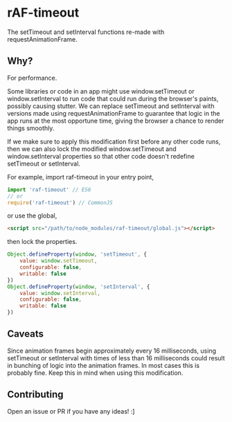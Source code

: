 rAF-timeout
===========

The setTimeout and setInterval functions re-made with requestAnimationFrame.

Why?
----

For performance.

Some libraries or code in an app might use window.setTimeout or
window.setInterval to run code that could run during the browser's paints,
possibly causing stutter. We can replace setTimeout and setInterval with
versions made using requestAnimationFrame to guarantee that logic in the app
runs at the most opportune time, giving the browser a chance to render things
smoothly.

If we make sure to apply this modification first before any other code runs,
then we can also lock the modified window.setTimeout and window.setInterval
properties so that other code doesn't redefine setTimeout or setInterval. 

For example, import raf-timeout in your entry point,

```js
import 'raf-timeout' // ES6
// or
require('raf-timeout') // CommonJS
```

or use the global,

```html
<script src="/path/to/node_modules/raf-timeout/global.js"></script>
```

then lock the properties.

```js
Object.defineProperty(window, 'setTimeout', {
    value: window.setTimeout,
    configurable: false,
    writable: false
})
Object.defineProperty(window, 'setInterval', {
    value: window.setInterval,
    configurable: false,
    writable: false
})
```

Caveats
-------

Since animation frames begin approximately every 16 milliseconds, using
setTimeout or setInterval with times of less than 16 milliseconds could result
in bunching of logic into the animation frames. In most cases this is probably
fine. Keep this in mind when using this modification.

Contributing
------------

Open an issue or PR if you have any ideas! :]
